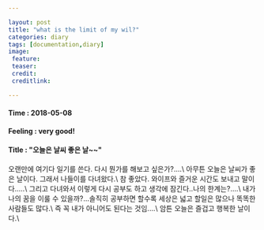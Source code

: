 ```yaml
---

layout: post
title: "what is the limit of my wil?"
categories: diary
tags: [documentation,diary]
image:
 feature:
 teaser:
 credit:
 creditlink:

---
```


#### Time : 2018-05-08
#### Feeling : very good!
#### Title : "오늘은 날씨 좋은 날~~"

오랜만에 여기다 일기를 쓴다. 다시 뭔가를 해보고 싶은가?....\\
아무튼 오늘은 날씨가 좋은 날이다. 그래서 나들이를 다녀왔다.\\
참 좋았다. 와이프와 즐거운 시간도 보내고 말이다.....\\
그리고 다녀와서 이렇게 다시 공부도 하고 생각에 잠긴다..나의 한계는?....\\
내가 나의 꿈을 이룰 수 있을까?...솔직히 공부하면 할수록 세상은 넓고 할일은 많으나 똑똑한 사람들도 많다.\\
즉 꼭 내가 아니어도 된다는 것임....\\
암튼 오늘은 즐겁고 행복한 날이다.\\
